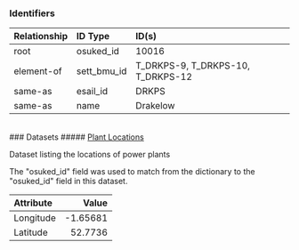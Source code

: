 ### Identifiers

| Relationship   | ID Type     | ID(s)                             |
|:---------------|:------------|:----------------------------------|
| root           | osuked_id   | 10016                             |
| element-of     | sett_bmu_id | T_DRKPS-9, T_DRKPS-10, T_DRKPS-12 |
| same-as        | esail_id    | DRKPS                             |
| same-as        | name        | Drakelow                          |

<br>
### Datasets
##### <a href="https://raw.githubusercontent.com/OSUKED/Dictionary-Datasets/main/datasets/plant-locations/datapackage.json">Plant Locations</a>

Dataset listing the locations of power plants

The "osuked_id" field was used to match from the dictionary to the "osuked_id" field in this dataset.

| Attribute   |    Value |
|:------------|---------:|
| Longitude   | -1.65681 |
| Latitude    | 52.7736  |
